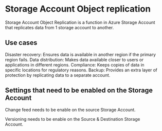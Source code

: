 # Storage Account Object replication

Storage Account Object Replication is a function in Azure Storage Account that replicates data from 1 storage account to another. 

## Use cases

Disaster recovery: Ensures data is available in another region if the primary region fails.
Data distribution: Makes data available closer to users or applications in different regions.
Compliance: Keeps copies of data in specific locations for regulatory reasons.
Backup: Provides an extra layer of protection by replicating data to a separate account.

## Settings that need to be enabled on the Storage Account

Change feed needs to be enable on the source Storage Account. 

Versioning needs to be enable on the Source & Destination Storage Account.